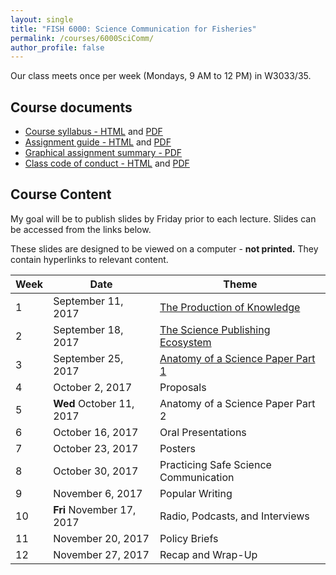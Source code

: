 ```yaml
---
layout: single
title: "FISH 6000: Science Communication for Fisheries"
permalink: /courses/6000SciComm/
author_profile: false
---
```


Our class meets once per week (Mondays, 9 AM to 12 PM) in W3033/35.

## Course documents 

- [Course syllabus - HTML](/courses/6000SciComm/6000Syllabus/) and [PDF](/assets/images/FISH_6000_Syllabus.pdf)
- [Assignment guide - HTML](/courses/6000SciComm/FISH6000Assignmentguide/) and [PDF](/assets/images/FISH_6000_Assignment_guide.pdf)
- [Graphical assignment summary - PDF](/assets/images/GraphicalSummary.pdf)
- [Class code of conduct - HTML](/courses/coursesCodeofConduct/) and [PDF](/assets/images/FISHCodeofConduct.pdf)

## Course Content

My goal will be to publish slides by Friday prior to each lecture. Slides can be accessed from the links below.

These slides are designed to be viewed on a computer - **not printed.** They contain hyperlinks to relevant content.

| **Week**  | **Date** | **Theme**  |
|-----------|------------|-------------|
| 1         | September 11, 2017 | [The Production of Knowledge](/courses/6000SciComm/FISH6000Week1/) |
|2| September 18, 2017 | [The Science Publishing Ecosystem](/courses/6000SciComm/6000Week2/) |
|3| September 25, 2017 | [Anatomy of a Science Paper Part 1](/courses/6000SciComm/6000Week3/) | 
|4| October 2, 2017| Proposals |
|5| **Wed** October 11, 2017| Anatomy of a Science Paper Part 2|
|6| October 16, 2017 | Oral Presentations |
|7| October 23, 2017 | Posters |
|8| October 30, 2017 | Practicing Safe Science Communication |
|9| November 6, 2017 | Popular Writing |
|10| **Fri** November 17, 2017 | Radio, Podcasts, and Interviews |
|11| November 20, 2017 | Policy Briefs |
|12| November 27, 2017 | Recap and Wrap-Up |